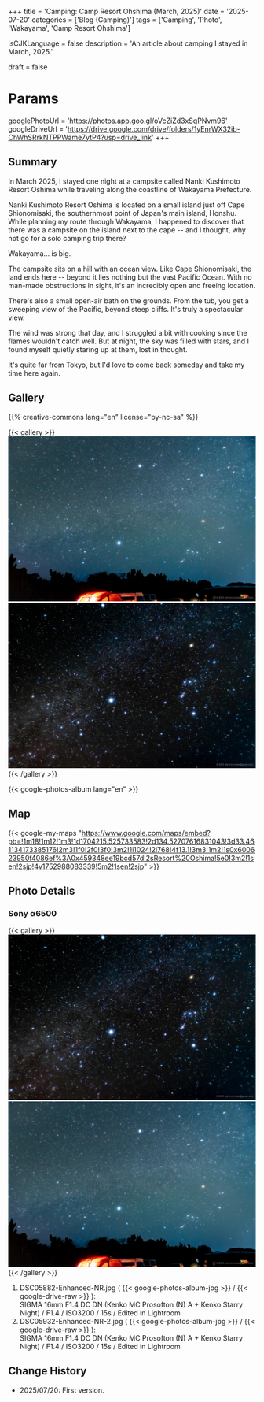 +++
title = 'Camping: Camp Resort Ohshima (March, 2025)'
date = '2025-07-20'
categories = ['Blog (Camping)']
tags = ['Camping', 'Photo', 'Wakayama', 'Camp Resort Ohshima']

isCJKLanguage = false
description = 'An article about camping I stayed in March, 2025.'

draft = false

# Params
googlePhotoUrl = 'https://photos.app.goo.gl/oVcZiZd3xSqPNvm96'
googleDriveUrl = 'https://drive.google.com/drive/folders/1yEnrWX32ib-ChWhSRrkNTPPWame7ytP4?usp=drive_link'
+++


## Summary

In March 2025, I stayed one night at a campsite called Nanki Kushimoto Resort
Oshima while traveling along the coastline of Wakayama Prefecture.

Nanki Kushimoto Resort Oshima is located on a small island just off Cape
Shionomisaki, the southernmost point of Japan's main island, Honshu.
While planning my route through Wakayama, I happened to discover that there was
a campsite on the island next to the cape -- and I thought, why not go for a
solo camping trip there?

Wakayama... is big.

The campsite sits on a hill with an ocean view.
Like Cape Shionomisaki, the land ends here -- beyond it lies nothing but the
vast Pacific Ocean.
With no man-made obstructions in sight, it's an incredibly open and freeing
location.

There's also a small open-air bath on the grounds.
From the tub, you get a sweeping view of the Pacific, beyond steep cliffs.
It's truly a spectacular view.

The wind was strong that day, and I struggled a bit with cooking since the
flames wouldn't catch well.
But at night, the sky was filled with stars, and I found myself quietly staring
up at them, lost in thought.

It's quite far from Tokyo, but I'd love to come back someday and take my time
here again.


## Gallery

{{% creative-commons lang="en" license="by-nc-sa" %}}

{{< gallery >}}
<img src="DSC05932-Enhanced-NR-2.jpg" alt="DSC05932-Enhanced-NR-2.jpg" class="grid-w50" />
<img src="DSC05882-Enhanced-NR.jpg" alt="DSC05882-Enhanced-NR.jpg" class="grid-w50" />
{{< /gallery >}}

{{< google-photos-album lang="en" >}}


## Map

{{< google-my-maps "https://www.google.com/maps/embed?pb=!1m18!1m12!1m3!1d1704215.525733583!2d134.52707616831043!3d33.461134173385176!2m3!1f0!2f0!3f0!3m2!1i1024!2i768!4f13.1!3m3!1m2!1s0x600623950f4086ef%3A0x459348ee19bcd57d!2sResort%20Oshima!5e0!3m2!1sen!2sjp!4v1752988083339!5m2!1sen!2sjp" >}}


## Photo Details

### Sony α6500

{{< gallery >}}
<img src="DSC05882-Enhanced-NR.jpg" alt="DSC05882-Enhanced-NR.jpg" class="grid-w50" />
<img src="DSC05932-Enhanced-NR-2.jpg" alt="DSC05932-Enhanced-NR-2.jpg" class="grid-w50" />
{{< /gallery >}}

1. DSC05882-Enhanced-NR.jpg ( {{< google-photos-album-jpg >}} / {{< google-drive-raw >}} ):  
   SIGMA 16mm F1.4 DC DN (Kenko MC Prosofton (N) A + Kenko Starry Night) / F1.4 / ISO3200 / 15s / Edited in Lightroom
1. DSC05932-Enhanced-NR-2.jpg ( {{< google-photos-album-jpg >}} / {{< google-drive-raw >}} ):  
   SIGMA 16mm F1.4 DC DN (Kenko MC Prosofton (N) A + Kenko Starry Night) / F1.4 / ISO3200 / 15s / Edited in Lightroom


## Change History

- 2025/07/20: First version.


